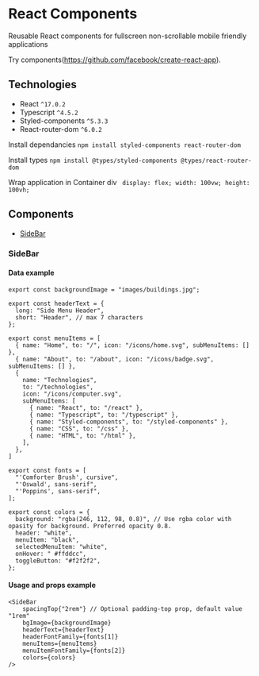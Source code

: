 # React Components

Reusable React components for fullscreen non-scrollable mobile friendly applications

Try components(https://github.com/facebook/create-react-app).

## Technologies

- React `^17.0.2`
- Typescript `^4.5.2`
- Styled-components `^5.3.3`
- React-router-dom `^6.0.2`

Install dependancies
`npm install styled-components react-router-dom`

Install types
`npm install @types/styled-components @types/react-router-dom`

Wrap application in Container div
` display: flex; width: 100vw; height: 100vh;`

## Components

- [SideBar](#sidebar)

### SideBar

#### Data example

```
export const backgroundImage = "images/buildings.jpg";

export const headerText = {
  long: "Side Menu Header",
  short: "Header", // max 7 characters
};

export const menuItems = [
  { name: "Home", to: "/", icon: "/icons/home.svg", subMenuItems: [] },
  { name: "About", to: "/about", icon: "/icons/badge.svg", subMenuItems: [] },
  {
    name: "Technologies",
    to: "/technologies",
    icon: "/icons/computer.svg",
    subMenuItems: [
      { name: "React", to: "/react" },
      { name: "Typescript", to: "/typescript" },
      { name: "Styled-components", to: "/styled-components" },
      { name: "CSS", to: "/css" },
      { name: "HTML", to: "/html" },
    ],
  },
]

export const fonts = [
  "'Comforter Brush', cursive",
  "'Oswald', sans-serif",
  "'Poppins', sans-serif",
];

export const colors = {
  background: "rgba(246, 112, 98, 0.8)", // Use rgba color with opasity for background. Preferred opacity 0.8.
  header: "white",
  menuItem: "black",
  selectedMenuItem: "white",
  onHover: " #ffddcc",
  toggleButton: "#f2f2f2",
};

```

#### Usage and props example

```
<SideBar
    spacingTop{"2rem"} // Optional padding-top prop, default value "1rem"
    bgImage={backgroundImage}
    headerText={headerText}
    headerFontFamily={fonts[1]}
    menuItems={menuItems}
    menuItemFontFamily={fonts[2]}
    colors={colors}
/>
```
